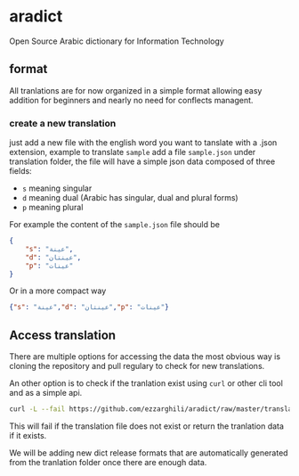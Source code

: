 # aradict
Open Source Arabic dictionary for Information Technology

## format
All tranlations are for now organized in a simple format allowing easy addition for beginners and nearly no need for conflects managent.

### create a new translation

just add a new file with the english word you want to tanslate with a .json extension, example to translate `sample` add a file `sample.json` under translation folder, the file will have a simple json data composed of three fields:
- `s` meaning singular
- `d` meaning dual (Arabic has singular, dual and plural forms)
- `p` meaning plural

For example the content of the `sample.json` file should be 

```json
{
	"s": "عينة",
	"d": "عينتان",
	"p": "عينات"
}
```
Or in a more compact way

```json
{"s": "عينة","d": "عينتان","p": "عينات"}
```

## Access translation

There are multiple options for accessing the data the most obvious way is cloning the repository and pull regulary to check for new translations.

An other option is to check if the tranlation exist using `curl` or other cli tool and as a simple api. 
```bash 
curl -L --fail https://github.com/ezzarghili/aradict/raw/master/translation/sample.json
```

This will fail if the translation file does not exist or return the tranlation data if it exists.

We will be adding new dict release formats that are automatically generated from the tranlation folder once there are enough data.
